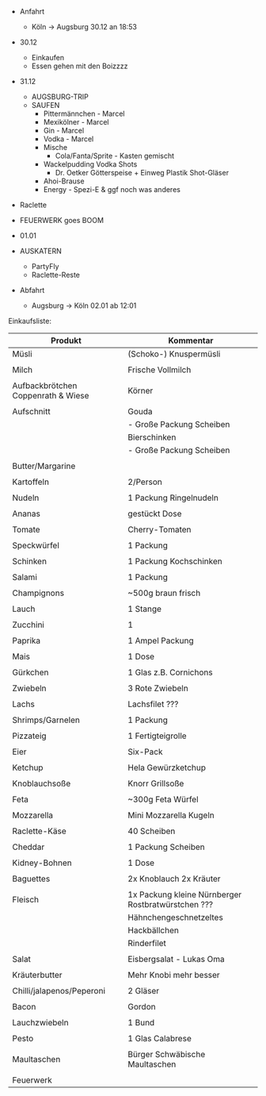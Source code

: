 - Anfahrt
    - Köln -> Augsburg
    30.12 an 18:53

- 30.12
    - Einkaufen
    - Essen gehen mit den Boizzzz

- 31.12
    - AUGSBURG-TRIP
    - SAUFEN
        - Pittermännchen - Marcel
        - Mexikölner - Marcel
        - Gin - Marcel
        - Vodka - Marcel
        - Mische
            - Cola/Fanta/Sprite - Kasten gemischt
        - Wackelpudding Vodka Shots
            - Dr. Oetker Götterspeise + Einweg Plastik Shot-Gläser
        - Ahoi-Brause
        - Energy - Spezi-E & ggf noch was anderes

- Raclette

- FEUERWERK goes BOOM
 
 
- 01.01
- AUSKATERN
    - PartyFly
    - Raclette-Reste


- Abfahrt
    - Augsburg -> Köln
    02.01 ab 12:01





Einkaufsliste:


| Produkt                    | Kommentar                                |
|------------------------------|----------------------------------------|
| Müsli                        | (Schoko-) Knuspermüsli                |
|                              |                                        |
| Milch                        | Frische Vollmilch                      |
|                              |                                        |
| Aufbackbrötchen Coppenrath & Wiese | Körner                           |
|                              |                                        |
| Aufschnitt                    | Gouda                                  |
|                              |   - Große Packung Scheiben             |
|                              | Bierschinken                           |
|                              |   - Große Packung Scheiben             |
|                              |                                        |
| Butter/Margarine             |                                        |
|                              |                                        |
| Kartoffeln                   | 2/Person                               |
|                              |                                        |
| Nudeln                       | 1 Packung Ringelnudeln                 |
|                              |                                        |
| Ananas                       | gestückt Dose                           |
|                              |                                        |
| Tomate                       | Cherry-Tomaten                         |
|                              |                                        |
| Speckwürfel                  | 1 Packung                              |
|                              |                                        |
| Schinken                      | 1 Packung Kochschinken                 |
|                              |                                        |
| Salami                       | 1 Packung                              |
|                              |                                        |
| Champignons                  | ~500g braun frisch                     |
|                              |                                        |
| Lauch                        | 1 Stange                               |
|                              |                                        |
| Zucchini                     | 1                                      |
|                              |                                        |
| Paprika                      | 1 Ampel Packung                        |
|                              |                                        |
| Mais                         | 1 Dose                                 |
|                              |                                        |
| Gürkchen                     | 1 Glas z.B. Cornichons                 |
|                              |                                        |
| Zwiebeln                     | 3 Rote Zwiebeln                        |
|                              |                                        |
| Lachs                        | Lachsfilet ???                         |
|                              |                                        |
| Shrimps/Garnelen             | 1 Packung                              |
|                              |                                        |
| Pizzateig                    | 1 Fertigteigrolle                      |
|                              |                                        |
| Eier                         | Six-Pack                               |
|                              |                                        |
| Ketchup                      | Hela Gewürzketchup                     |
|                              |                                        |
| Knoblauchsoße                | Knorr Grillsoße                        |
|                              |                                        |
| Feta                         | ~300g Feta Würfel                      |
|                              |                                        |
| Mozzarella                   | Mini Mozzarella Kugeln                 |
|                              |                                        |
| Raclette-Käse                | 40 Scheiben                            |
|                              |                                        |
| Cheddar                      | 1 Packung Scheiben                     |
|                              |                                        |
| Kidney-Bohnen                | 1 Dose                                 |
|                              |                                        |
| Baguettes                    | 2x Knoblauch 2x Kräuter               |
|                              |                                        |
| Fleisch                      | 1x Packung kleine Nürnberger Rostbratwürstchen ??? |
|                              | Hähnchengeschnetzeltes                  |
|                              | Hackbällchen                           |
|                              | Rinderfilet                            |
|                              |                                        |
| Salat                        | Eisbergsalat - Lukas Oma               |
|                              |                                        |
| Kräuterbutter                | Mehr Knobi mehr besser                 |
|                              |                                        |
| Chilli/jalapenos/Peperoni    | 2 Gläser                               |
|                              |                                        |
| Bacon                        | Gordon                                 |
|                              |                                        |
| Lauchzwiebeln                | 1 Bund                                 |
|                              |                                        |
| Pesto                        | 1 Glas Calabrese                       |
|                              |                                        |
| Maultaschen                  | Bürger Schwäbische Maultaschen         |
|                              |                                        |
| Feuerwerk                    |                                        |
